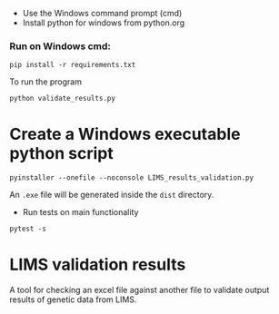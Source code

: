 

* Use the Windows command prompt (cmd)
* Install python for windows from python.org

### Run on Windows cmd:
```
pip install -r requirements.txt
```

To run the program
```
python validate_results.py
```

# Create a Windows executable python script
```
pyinstaller --onefile --noconsole LIMS_results_validation.py
```
An `.exe` file will be generated inside the `dist` directory.

* Run tests on main functionality
```
pytest -s
```

# LIMS validation results
A tool for checking an excel file against another file to validate output results of genetic data from LIMS.
